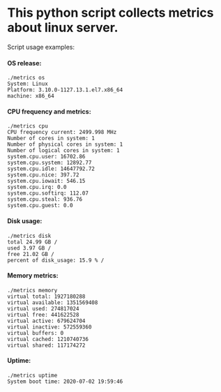 # This python script collects metrics about linux server. 
Script usage examples:

#### OS release: 
```
./metrics os
System: Linux
Platform: 3.10.0-1127.13.1.el7.x86_64
machine: x86_64
```
#### CPU frequency and metrics:
```
./metrics cpu
CPU frequency current: 2499.998 MHz
Number of cores in system: 1
Number of physical cores in system: 1
Number of logical cores in system: 1
system.cpu.user: 16702.86
system.cpu.system: 12892.77
system.cpu.idle: 14647792.72
system.cpu.nice: 397.72
system.cpu.iowait: 546.15
system.cpu.irq: 0.0
system.cpu.softirq: 112.07
system.cpu.steal: 936.76
system.cpu.guest: 0.0
```

#### Disk usage:
```
./metrics disk
total 24.99 GB /
used 3.97 GB /
free 21.02 GB /
percent of disk_usage: 15.9 % /
```

#### Memory metrics:
```
./metrics memory
virtual total: 1927180288
virtual available: 1351569408
virtual used: 274817024
virtual free: 441622528
virtual active: 679624704
virtual inactive: 572559360
virtual buffers: 0
virtual cached: 1210740736
virtual shared: 117174272
```
#### Uptime:
```
./metrics uptime
System boot time: 2020-07-02 19:59:46
```
